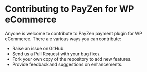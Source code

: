 # Contributing to PayZen for WP eCommerce

Anyone is welcome to contribute to PayZen payment plugin for WP eCommerce. There are various ways you can contribute:

- Raise an issue on GitHub.
- Send us a Pull Request with your bug fixes.
- Fork your own copy of the repository to add new features.
- Provide feedback and suggestions on enhancements.
